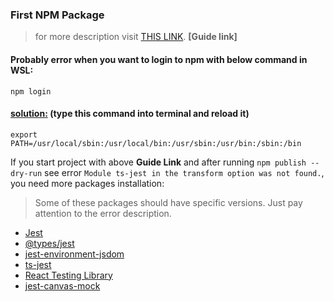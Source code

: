### First NPM Package

> for more description visit [THIS LINK](https://betterprogramming.pub/how-to-create-and-publish-react-typescript-npm-package-with-demo-and-automated-build-80c40ec28aca). **[Guide link]**

#### Probably error when you want to login to npm with below command in **WSL**:

`npm login`

#### [solution:](https://github.com/microsoft/WSL/issues/3882) (type this command into terminal and reload it)

`export PATH=/usr/local/sbin:/usr/local/bin:/usr/sbin:/usr/bin:/sbin:/bin`

If you start project with above **Guide Link** and after running `npm publish --dry-run` see error `Module ts-jest in the transform option was not found.`, you need more packages installation:

> Some of these packages should have specific versions. Just pay attention to the error description.

- [Jest](https://jestjs.io/docs/getting-started)
- [@types/jest](https://www.npmjs.com/package/@types/jest)
- [jest-environment-jsdom](https://www.npmjs.com/package/jest-environment-jsdom)
- [ts-jest](https://kulshekhar.github.io/ts-jest/docs/getting-started/installation)
- [React Testing Library](https://testing-library.com/docs/react-testing-library/intro/)
- [jest-canvas-mock](https://www.npmjs.com/package/jest-canvas-mock)
